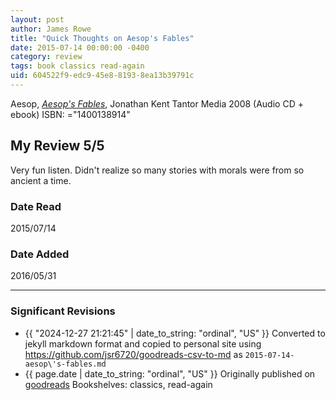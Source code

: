 ```yaml
---
layout: post
author: James Rowe
title: "Quick Thoughts on Aesop's Fables"
date: 2015-07-14 00:00:00 -0400
category: review
tags: book classics read-again
uid: 604522f9-edc9-45e8-8193-8ea13b39791c
---
```


Aesop, *[Aesop's Fables](https://www.goodreads.com/book/show/8873903)*, Jonathan Kent Tantor Media 2008 (Audio CD + ebook) ISBN: ="1400138914"

## My Review 5/5

Very fun listen. Didn't realize so many stories with morals were from so ancient a time.

### Date Read
2015/07/14

### Date Added
2016/05/31

---

### Significant Revisions

- {{ "2024-12-27 21:21:45" | date_to_string: "ordinal", "US" }} Converted to jekyll markdown format and copied to personal site using <https://github.com/jsr6720/goodreads-csv-to-md> as `2015-07-14-aesop\'s-fables.md`
- {{ page.date | date_to_string: "ordinal", "US" }} Originally published on [goodreads](https://www.goodreads.com) Bookshelves: classics, read-again